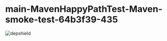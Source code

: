 # main-MavenHappyPathTest-Maven-smoke-test-64b3f39-435

![depshield](https://depshield.sonatype.org/badges/depshield-prod/main-MavenHappyPathTest-Maven-smoke-test-64b3f39-435/depshield.svg)